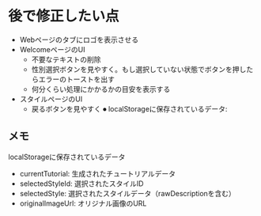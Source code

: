 # 後で修正したい点

- Webページのタブにロゴを表示させる
- WelcomeページのUI
    - 不要なテキストの削除
    - 性別選択ボタンを見やすく。もし選択していない状態でボタンを押したらエラーのトーストを出す
    - 何分くらい処理にかかるかの目安を表示する
- スタイルページのUI
    - 戻るボタンを見やすく
⏺ localStorageに保存されているデータ:

## メモ
localStorageに保存されているデータ
  - currentTutorial: 生成されたチュートリアルデータ
  - selectedStyleId: 選択されたスタイルID
  - selectedStyle: 選択されたスタイルデータ（rawDescriptionを含む）
  - originalImageUrl: オリジナル画像のURL
